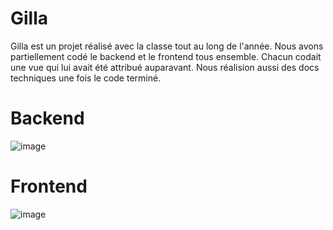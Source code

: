 # Gilla

Gilla est un projet réalisé avec la classe tout au long de l'année. Nous avons partiellement codé le backend et le frontend tous ensemble. 
Chacun codait une vue qui lui avait été attribué auparavant. Nous réalision aussi des docs techniques une fois le code terminé.

# Backend 


![image](https://github.com/MathisCastell/gilla/assets/148212506/e1faed37-556e-40fc-b3c1-4e044f08e30e)

# Frontend


![image](https://github.com/MathisCastell/gilla/assets/148212506/d0846846-fd0d-4f9c-a40f-608813aebfda)


